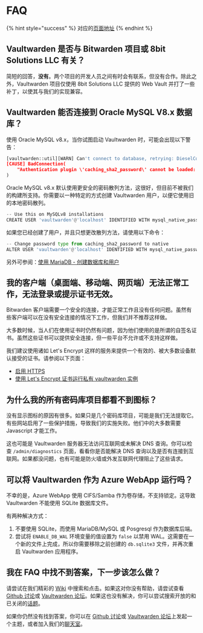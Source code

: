 # FAQ

{% hint style="success" %}
对应的[页面地址](https://github.com/dani-garcia/bitwarden_rs/FAQs)
{% endhint %}

## Vaultwarden 是否与 Bitwarden 项目或 8bit Solutions LLC 有关？ <a id="is-bitwarden_rs-associated-with-the-bitwarden-project-or-8-bit-solutions-llc"></a>

简短的回答，**没有**。两个项目的开发人员之间有时会有联系，但没有合作。除此之外，Vaultwarden 项目仅使用 8bit Solutions LLC 提供的 Web Vault 并打了一些补丁，以使其与我们的实现兼容。

## Vaultwarden 能否连接到 Oracle MySQL V8.x 数据库？ <a id="can-bitwarden_rs-connect-to-an-oracle-mysql-v-8-x-database"></a>

使用 Oracle MySQL v8.x，当你试图启动 Vaultwarden 时，可能会出现以下警告：

```python
[vaultwarden::util][WARN] Can't connect to database, retrying: DieselConError.
[CAUSE] BadConnection(
    "Authentication plugin \'caching_sha2_password\' cannot be loaded: /usr/lib/x86_64-linux-gnu/mariadb18/plugin/caching_sha2_password.so: cannot open shared object file: No such file or directory",
)
```

Oracle MySQL v8.x 默认使用更安全的密码散列方法，这很好，但目前不被我们的构建所支持。你需要以一种特定的方式创建 Vaultwarden 用户，以便它使用旧的本地密码散列。

```python
-- Use this on MySQLv8 installations
CREATE USER 'vaultwarden'@'localhost' IDENTIFIED WITH mysql_native_password BY 'yourpassword';
```

如果您已经创建了用户，并且只想更改散列方法，请使用以下命令：

```python
-- Change password type from caching_sha2_password to native
ALTER USER 'vaultwarden'@'localhost' IDENTIFIED WITH mysql_native_password BY 'yourpassword';
```

另外可参阅：[使用 MariaDB - 创建数据库和用户](configuration/database/using-the-mariadb-mysql-backend.md#create-database-and-user)

## 我的客户端（桌面端、移动端、网页端）无法正常工作，无法登录或提示证书无效。 <a id="my-client-desktop-mobile-web-does-not-work-i-can-not-login-or-it-complains-about-invalid-certificates"></a>

Bitwarden 客户端需要一个安全的连接，才能正常工作且没有任何问题。虽然有些客户端可以在没有安全连接的情况下工作，但我们并不推荐这样做。

大多数时候，当人们在使用证书时仍然有问题，因为他们使用的是所谓的自签名证书。虽然这些证书可以提供安全连接，但一些平台不允许或不支持这样做。

我们建议使用诸如 Let's Encrypt 这样的服务来提供一个有效的、被大多数设备默认接受的证书。请参阅以下页面：

* [启用 HTTPS](deployment/https/enabling-https.md)
* [使用 Let's Encrypt 证书运行私有 vaultwarden 实例](deployment/https/running-a-private-vaultwarden-instance-with-lets-encrypt-certs.md)

## 为什么我的所有密码库项目都看不到图标？ <a id="why-do-i-see-no-icons-for-all-my-vault-items"></a>

没有显示图标的原因有很多。如果只是几个密码库项目，可能是我们无法提取它。有些网站启用了一些保护措施，导致我们的实施失败。他们中的大多数需要 Javascript 才能工作。

这也可能是 Vaultwarden 服务器无法访问互联网或未解决 DNS 查询。你可以检查 `/admin/diagnostics` 页面，看看你是否能解决 DNS 查询以及是否有连接到互联网。如果都没问题，也有可能是防火墙或外发互联网代理阻止了这些请求。

## 可以将 Vaultwarden 作为 Azure WebApp 运行吗？ <a id="can-i-run-bitwarden_rs-as-an-azure-webapp"></a>

不幸的是，Azure WebApp 使用 CIFS/Samba 作为卷存储，不支持锁定。这导致 Vaultwarden 不能使用 SQLite 数据库文件。

有两种解决方式：

1. 不要使用 SQLite，而使用 MariaDB/MySQL 或 Posgresql 作为数据库后端。
2. 尝试将 `ENABLE_DB_WAL` 环境变量的值设置为 `false` 以禁用 WAL。这需要在一个新的文件上完成，所以你需要移除之前创建的 `db.sqlite3` 文件，并再次重启 Vaultwarden 应用程序。

## 我在 FAQ 中找不到答案，下一步该怎么做？ <a id="i-did-not-find-my-answer-here-in-the-faq-what-to-do-next"></a>

请尝试在我们精彩的 [Wiki](./) 中搜索和点击。如果这对你没有帮助，请尝试查看 [Github 讨论](https://github.com/dani-garcia/bitwarden_rs/discussions)或 [Vaultwarden 论坛](https://bitwardenrs.discourse.group/)。如果这也没有解决，你可以尝试搜索开放的和已关闭的[话题](https://github.com/dani-garcia/bitwarden_rs/issues)。

如果你仍然没有找到答案，你可以在 [Github 讨论](https://github.com/dani-garcia/bitwarden_rs/discussions)或 [Vaultwarden 论坛](https://bitwardenrs.discourse.group/)上发起一个主题，或者加入我们的[聊天室](https://matrix.to/#/#bitwarden_rs:matrix.org)。

